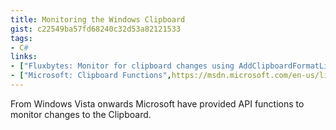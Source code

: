 ```yaml
---
title: Monitoring the Windows Clipboard
gist: c22549ba57fd68240c32d53a82121533
tags:
- C#
links:
- ["Fluxbytes: Monitor for clipboard changes using AddClipboardFormatListener",https://www.fluxbytes.com/csharp/how-to-monitor-for-clipboard-changes-using-addclipboardformatlistener/]
- ["Microsoft: Clipboard Functions",https://msdn.microsoft.com/en-us/library/windows/desktop/ff468802(v=vs.85).aspx]
---
```

From Windows Vista onwards Microsoft have provided API functions to monitor changes to the Clipboard.
